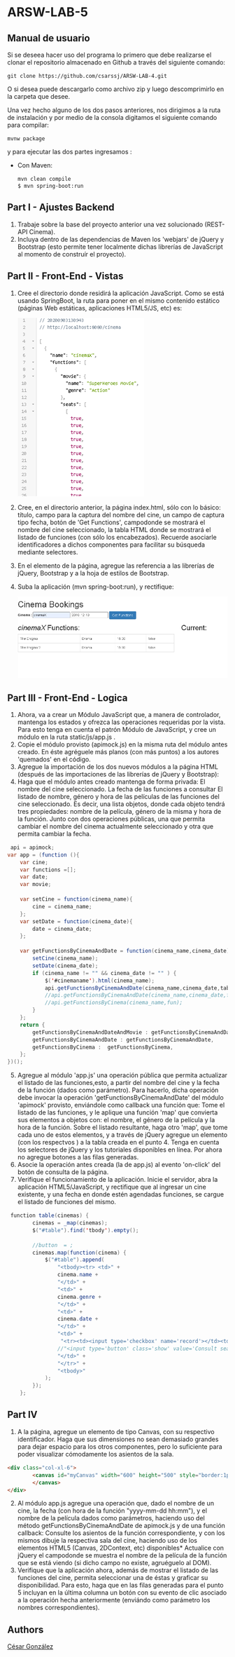 # ARSW-LAB-5

## Manual de usuario

Si se deseea hacer uso del programa lo primero que debe realizarse el clonar el repositorio almacenado en Github a través del siguiente comando:

```
git clone https://github.com/csarssj/ARSW-LAB-4.git

```
O si desea puede descargarlo como archivo zip y luego descomprimirlo en la carpeta que desee.

Una vez hecho alguno de los dos pasos anteriores, nos dirigimos a la ruta de instalación y por medio de la consola digitamos el siguiente comando para compilar:

```
mvnw package
```
y para ejecutar las dos partes ingresamos :
 
 * Con Maven:
 	```
	mvn clean compile
	$ mvn spring-boot:run
	```
## Part I - Ajustes Backend
1. Trabaje sobre la base del proyecto anterior una vez solucionado (REST-API Cinema).
2. Incluya dentro de las dependencias de Maven los 'webjars' de jQuery y Bootstrap (esto permite tener localmente dichas librerías de JavaScript al momento de construír el proyecto).

## Part II - Front-End - Vistas

1. Cree el directorio donde residirá la aplicación JavaScript. Como se está usando SpringBoot, la ruta para poner en el mismo contenido estático (páginas Web estáticas, aplicaciones HTML5/JS, etc) es:

	![image](https://github.com/csarssj/ARSW-LAB-5/blob/master/img/2.png)
	
2. Cree, en el directorio anterior, la página index.html, sólo con lo básico: título, campo para la captura del nombre del cine, un campo de captura tipo fecha, botón de 'Get Functions', campodonde se mostrará el nombre del cine seleccionado, la tabla HTML donde se mostrará el listado de funciones (con sólo los encabezados). Recuerde asociarle identificadores a dichos componentes para facilitar su búsqueda mediante selectores.
3. En el elemento <head> de la página, agregue las referencia a las librerías de jQuery, Bootstrap y a la hoja de estilos de Bootstrap.
4. Suba la aplicación (mvn spring-boot:run), y rectifique:
	
	![image](https://github.com/csarssj/ARSW-LAB-5/blob/master/img/1.png)
	
## Part III - Front-End - Logica

1. Ahora, va a crear un Módulo JavaScript que, a manera de controlador, mantenga los estados y ofrezca las operaciones requeridas por la vista. Para esto tenga en cuenta el patrón Módulo de JavaScript, y cree un módulo en la ruta static/js/app.js .
2. Copie el módulo provisto (apimock.js) en la misma ruta del módulo antes creado. En éste agréguele más planos (con más puntos) a los autores 'quemados' en el código.
3. Agregue la importación de los dos nuevos módulos a la página HTML (después de las importaciones de las librerías de jQuery y Bootstrap):
4. Haga que el módulo antes creado mantenga de forma privada:
El nombre del cine seleccionado.
La fecha de las funciones a consultar
El listado de nombre, género y hora de las películas de las funciones del cine seleccionado. Es decir, una lista objetos, donde cada objeto tendrá tres propiedades: nombre de la película, género de la misma y hora de la función.
Junto con dos operaciones públicas, una que permita cambiar el nombre del cinema actualmente seleccionado y otra que permita cambiar la fecha.

```java
 api = apimock;
var app = (function (){
	var cine;
	var functions =[];
	var date;
	var movie;

	var setCine = function(cinema_name){
		cine = cinema_name;
	};
	var setDate = function(cinema_date){
		date = cinema_date;
	};

	var getFunctionsByCinemaAndDate = function(cinema_name,cinema_date) {
        setCine(cinema_name);
        setDate(cinema_date);
        if (cinema_name != "" && cinema_date != "" ) {
            $('#cinemaname').html(cinema_name);
            api.getFunctionsByCinemaAndDate(cinema_name,cinema_date,table);
            //api.getFunctionsByCinemaAndDate(cinema_name,cinema_date,fun);
            //api.getFunctionsByCinema(cinema_name,fun);
        }
    };
	return {
	    getFunctionsByCinemaAndDateAndMovie : getFunctionsByCinemaAndDateAndMovie,
		getFunctionsByCinemaAndDate : getFunctionsByCinemaAndDate,
		getFunctionsByCinema :  getFunctionsByCinema,
	};
})();
```
5. Agregue al módulo 'app.js' una operación pública que permita actualizar el listado de las funciones,esto, a partir del nombre del cine y la fecha de la función (dados como parámetro). Para hacerlo, dicha operación debe invocar la operación 'getFunctionsByCinemaAndDate' del módulo 'apimock' provisto, enviándole como callback una función que:
Tome el listado de las funciones, y le aplique una función 'map' que convierta sus elementos a objetos con: el nombre, el género de la película y la hora de la función.
Sobre el listado resultante, haga otro 'map', que tome cada uno de estos elementos, y a través de jQuery agregue un elemento <tr> (con los respectvos <td>) a la tabla creada en el punto 4. Tenga en cuenta los selectores de jQuery y los tutoriales disponibles en línea. Por ahora no agregue botones a las filas generadas.
6. Asocie la operación antes creada (la de app.js) al evento 'on-click' del botón de consulta de la página.
7. Verifique el funcionamiento de la aplicación. Inicie el servidor, abra la aplicación HTML5/JavaScript, y rectifique que al ingresar un cine existente, y una fecha en donde estén agendadas funciones, se cargue el listado de funciones del mismo.
	
```java
 function table(cinemas) {
        cinemas = _map(cinemas);
		$("#table").find('tbody').empty();

		//button  = ;
        cinemas.map(function(cinema) {
            $("#table").append(
				"<tbody><tr> <td>" +
                cinema.name +
                "</td>" +
                "<td>" +
                cinema.genre +
                "</td>" +
                "<td>" +
				cinema.date +
                "</td>" +
                "<td>" +
                 "<tr><td><input type='checkbox' name='record'></td><td>" +
                //"<input type='button' class='show' value='Consult seats' onclick='app.getFunctionsByCinemaAndDate(\""+cinema.name+"\",\""+cinema.date+"\",\""+getSeats+"\")'></input>"+
				"</td>" +
                "</tr>" +
				"<tbody>"
            );
        });
    };
```
## Part IV

1. A la página, agregue un elemento de tipo Canvas, con su respectivo identificador. Haga que sus dimensiones no sean demasiado grandes para dejar espacio para los otros componentes, pero lo suficiente para poder visualizar cómodamente los asientos de la sala.

```HTML
<div class="col-xl-6">
        <canvas id="myCanvas" width="600" height="500" style="border:1px solid #000000;">
        </canvas>
</div>
```
2. Al módulo app.js agregue una operación que, dado el nombre de un cine, la fecha (con hora de la función "yyyy-mm-dd hh:mm"), y el nombre de la película dados como parámetros, haciendo uso del método getFunctionsByCinemaAndDate de apimock.js y de una función callback:
Consulte los asientos de la función correspondiente, y con los mismos dibuje la respectiva sala del cine, haciendo uso de los elementos HTML5 (Canvas, 2DContext, etc) disponibles* Actualice con jQuery el campodonde se muestra el nombre de la película de la función que se está viendo (si dicho campo no existe, agruéguelo al DOM).
3. Verifique que la aplicación ahora, además de mostrar el listado de las funciones del cine, permita seleccionar una de éstas y graficar su disponibilidad. Para esto, haga que en las filas generadas para el punto 5 incluyan en la última columna un botón con su evento de clic asociado a la operación hecha anteriormente (enviándo como parámetro los nombres correspondientes).

	
## Authors

[César González](https://github.com/csarssj) 
